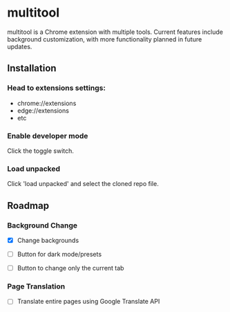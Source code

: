 # multitool

multitool is a Chrome extension with multiple tools. Current features include background customization, with more functionality planned in future updates.

## Installation
### Head to extensions settings:
- chrome://extensions
- edge://extensions
- etc
### Enable developer mode
Click the toggle switch.
### Load unpacked
Click 'load unpacked' and select the cloned repo file.

## Roadmap

### Background Change
- [x] Change backgrounds
- [ ] Button for dark mode/presets 
- [ ] Button to change only the current tab


### Page Translation
- [ ] Translate entire pages using Google Translate API
